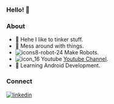 ### Hello! 👋

### About

- 🔨 Hehe I like to tinker stuff.
- 🤖 Mess around with things.
- ![icons8-robot-24](https://user-images.githubusercontent.com/56078295/125137230-e792d300-e129-11eb-8b7b-ed3e6d390741.png) Make Robots.
- ![icon_16](https://user-images.githubusercontent.com/56078295/125133881-24f46200-e124-11eb-9ff5-e9f617b4019d.png) Youtube [Youtube Channel](https://www.youtube.com/channel/UCSLwxOBMuUXSYIHRtyDDYYw/featured).
- 📱 Learning Android Development.                                                   

### Connect
[![linkedin](https://user-images.githubusercontent.com/56078295/125137590-a3540280-e12a-11eb-91a6-4d99f185a51d.png)](https://www.linkedin.com/in/parv-narang-19b89a202/)

